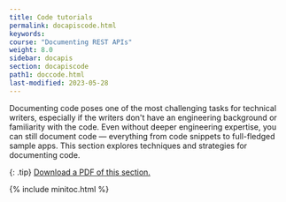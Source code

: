 ```yaml
---
title: Code tutorials
permalink: docapiscode.html
keywords:
course: "Documenting REST APIs"
weight: 8.0
sidebar: docapis
section: docapiscode
path1: doccode.html
last-modified: 2023-05-28
---
```


Documenting code poses one of the most challenging tasks for technical writers, especially if the writers don't have an engineering background or familiarity with the code. Even without deeper engineering expertise, you can still document code &mdash; everything from code snippets to full-fledged sample apps. This section explores techniques and strategies for documenting code.

{: .tip}
<a class="noCrossRef" href="https://s3.us-west-1.wasabisys.com/learnapidoc-outputs/docapis_eight.pdf"><i class="fa fa-file-pdf-o"></i> Download a PDF of this section.</a>

{% include minitoc.html %}
